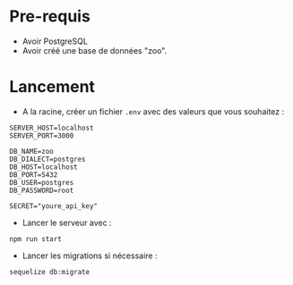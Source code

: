 # Pre-requis

- Avoir PostgreSQL
- Avoir créé une base de données "zoo".

# Lancement

- A la racine, créer un fichier `.env` avec des valeurs que vous souhaitez :

```
SERVER_HOST=localhost
SERVER_PORT=3000

DB_NAME=zoo
DB_DIALECT=postgres
DB_HOST=localhost
DB_PORT=5432
DB_USER=postgres
DB_PASSWORD=root

SECRET="youre_api_key"
```

- Lancer le serveur avec :

```
npm run start
```

- Lancer les migrations si nécessaire :

```
sequelize db:migrate
```
